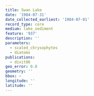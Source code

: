 ```yaml
---
title: Swan Lake
date: '1984-07-31'
date_collected_earliest: '1984-07-01'
record_type: core
medium: lake_sediment
feature: '937'
description: ''
parameters:
  - scaled_chrysophytes
  - diatoms
publications:
  - dixit86
geo_error: 0.0
geometry: ''
bbox: ~
longitude: ''
latitude: ''
---
```

